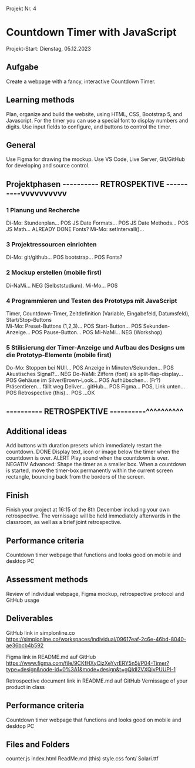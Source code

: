 Projekt Nr. 4
# Countdown Timer with JavaScript
Projekt-Start: Dienstag, 05.12.2023
## Aufgabe
Create a webpage with a fancy, interactive Countdown Timer.

## Learning methods
Plan, organize and build the website, 
using HTML, CSS, Bootstrap 5, and Javascript. 
For the timer you can use a special font to display numbers and digits. 
Use input fields to configure, and buttons to control the timer.

## General
Use Figma for drawing the mockup.
Use VS Code, Live Server, Git/GitHub for developing and source control.

## Projektphasen ---------- RETROSPEKTIVE ----------vvvvvvvvvv
### 1 Planung und Recherche
Di-Mo:
Stundenplan... POS
JS Date Formats... POS
JS Date Methods... POS
JS Math... ALREADY DONE
Fonts?
Mi-Mo:
setIntervall()... 
### 3 Projektressourcen einrichten
Di-Mo:
git/github... POS
bootstrap... POS
Fonts?
### 2 Mockup erstellen (mobile first)
Di-NaMi... NEG (Selbststudium). 
Mi-Mo... POS
### 4 Programmieren und Testen des Prototyps mit JavaScript
Timer, Countdown-Timer, Zeitdefinition (Variable, Eingabefeld, Datumsfeld), Start/Stop-Buttons  
Mi-Mo:
Preset-Buttons (1,2,3)... POS
Start-Button... POS
Sekunden-Anzeige... POS
Pause-Button... POS
Mi-NaMi... NEG (Workshop)
### 5 Stilisierung der Timer-Anzeige und Aufbau des Designs um die Prototyp-Elemente (mobile first)
Do-Mo:
Stoppen bei NUll... POS
Anzeige in Minuten/Sekunden... POS
Akustisches Signal?... NEG
Do-NaMi:
Ziffern (font) als split-flap-display... POS
Gehäuse im Silver/Brown-Look... POS
Aufhübschen... (Fr?)
Präsentieren... fällt weg
Deliver...
gitHub... POS 
Figma... POS, Link unten... POS
Retrospective (this)... POS 
...OK
## ---------- RETROSPEKTIVE ----------^^^^^^^^^^

## Additional ideas
Add buttons with duration presets which immediately restart the countdown.  DONE
Display text, icon or image below the timer when the countdown is over.     ALERT
Play sound when the countdown is over.                                      NEGATIV
Advanced: Shape the timer as a smaller box. When a countdown is started, 
move the timer-box permanently within the current screen rectangle, 
bouncing back from the borders of the screen.

## Finish
<!-- Projekt-Abgabe: Donnerstag, 07.12.2023 -->
Finish your project at 16:15 of the 8th December
including your own retrospective. 
The vernissage will be held immediately afterwards in the classroom, 
as well as a brief joint retrospective.

## Performance criteria
Countdown timer webpage that functions and looks good on mobile and desktop PC

## Assessment methods
Review of individual webpage, Figma mockup, retrospective protocol and GitHub usage

## Deliverables
GitHub link in simplonline.co
https://simplonline.co/workspaces/individual/09617eaf-2c6e-46bd-8040-ae36bcb4b592

Figma link in README.md auf GitHub
https://www.figma.com/file/9CKfHXyCizXeYyrERY5n5j/P04-Timer?type=design&node-id=0%3A1&mode=design&t=gQIdI2VXQivPUUPI-1

Retrospective document link in README.md auf GitHub
Vernissage of your product in class

## Performance criteria
Countdown timer webpage that functions and looks good on mobile and desktop PC

## Files and Folders
counter.js
index.html
ReadMe.md (this)
style.css
font/
  Solari.ttf